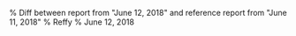 % Diff between report from "June 12, 2018" and reference report from "June 11, 2018"
% Reffy
% June 12, 2018

